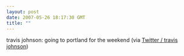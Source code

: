 ```yaml
---
layout: post
date: 2007-05-26 18:17:30 GMT
title: ""
---
```

travis johnson: going to portland for the weekend (via <a href="http://twitter.com/travisj/statuses/79528362">Twitter / travis johnson</a>)